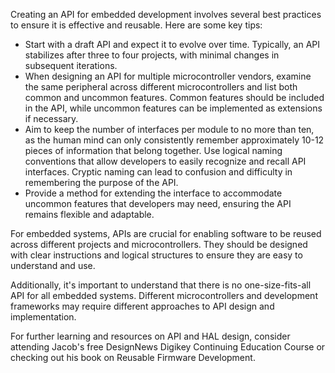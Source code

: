 Creating an API for embedded development involves several best practices to ensure it is effective and reusable. Here are some key tips:

- Start with a draft API and expect it to evolve over time. Typically, an API stabilizes after three to four projects, with minimal changes in subsequent iterations.
- When designing an API for multiple microcontroller vendors, examine the same peripheral across different microcontrollers and list both common and uncommon features. Common features should be included in the API, while uncommon features can be implemented as extensions if necessary.
- Aim to keep the number of interfaces per module to no more than ten, as the human mind can only consistently remember approximately 10-12 pieces of information that belong together.
Use logical naming conventions that allow developers to easily recognize and recall API interfaces. Cryptic naming can lead to confusion and difficulty in remembering the purpose of the API.
- Provide a method for extending the interface to accommodate uncommon features that developers may need, ensuring the API remains flexible and adaptable.

For embedded systems, APIs are crucial for enabling software to be reused across different projects and microcontrollers. They should be designed with clear instructions and logical structures to ensure they are easy to understand and use.

Additionally, it's important to understand that there is no one-size-fits-all API for all embedded systems. Different microcontrollers and development frameworks may require different approaches to API design and implementation.

For further learning and resources on API and HAL design, consider attending Jacob's free DesignNews Digikey Continuing Education Course or checking out his book on Reusable Firmware Development.